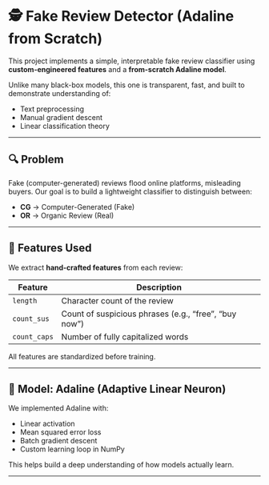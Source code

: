 # 🕵️ Fake Review Detector (Adaline from Scratch)

This project implements a simple, interpretable fake review classifier using **custom-engineered features** and a **from-scratch Adaline model**.

Unlike many black-box models, this one is transparent, fast, and built to demonstrate understanding of:
- Text preprocessing
- Manual gradient descent
- Linear classification theory

---

## 🔍 Problem

Fake (computer-generated) reviews flood online platforms, misleading buyers. Our goal is to build a lightweight classifier to distinguish between:

- **CG** → Computer-Generated (Fake)
- **OR** → Organic Review (Real)

---

## 🧠 Features Used

We extract **hand-crafted features** from each review:

| Feature              | Description                                              |
|----------------------|----------------------------------------------------------|
| `length`             | Character count of the review                            |
| `count_sus`          | Count of suspicious phrases (e.g., “free”, “buy now”)    |
| `count_caps`         | Number of fully capitalized words                        |

All features are standardized before training.

---

## 🧮 Model: Adaline (Adaptive Linear Neuron)

We implemented Adaline with:

- Linear activation
- Mean squared error loss
- Batch gradient descent
- Custom learning loop in NumPy

This helps build a deep understanding of how models actually learn.

---
